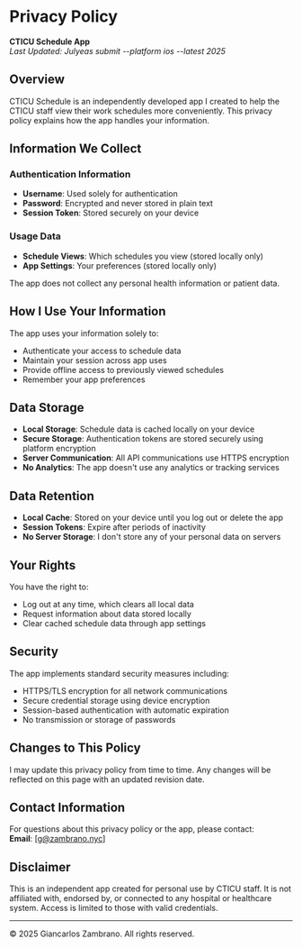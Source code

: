# Privacy Policy

**CTICU Schedule App**  
*Last Updated: Julyeas submit --platform ios --latest 2025*

## Overview

CTICU Schedule is an independently developed app I created to help the CTICU staff view their work schedules more conveniently. This privacy policy explains how the app handles your information.

## Information We Collect

### Authentication Information
- **Username**: Used solely for authentication
- **Password**: Encrypted and never stored in plain text
- **Session Token**: Stored securely on your device

### Usage Data
- **Schedule Views**: Which schedules you view (stored locally only)
- **App Settings**: Your preferences (stored locally only)

The app does not collect any personal health information or patient data.

## How I Use Your Information

The app uses your information solely to:
- Authenticate your access to schedule data
- Maintain your session across app uses
- Provide offline access to previously viewed schedules
- Remember your app preferences

## Data Storage

- **Local Storage**: Schedule data is cached locally on your device
- **Secure Storage**: Authentication tokens are stored securely using platform encryption
- **Server Communication**: All API communications use HTTPS encryption
- **No Analytics**: The app doesn't use any analytics or tracking services

## Data Retention

- **Local Cache**: Stored on your device until you log out or delete the app
- **Session Tokens**: Expire after periods of inactivity
- **No Server Storage**: I don't store any of your personal data on servers

## Your Rights

You have the right to:
- Log out at any time, which clears all local data
- Request information about data stored locally
- Clear cached schedule data through app settings

## Security

The app implements standard security measures including:
- HTTPS/TLS encryption for all network communications
- Secure credential storage using device encryption
- Session-based authentication with automatic expiration
- No transmission or storage of passwords

## Changes to This Policy

I may update this privacy policy from time to time. Any changes will be reflected on this page with an updated revision date.

## Contact Information

For questions about this privacy policy or the app, please contact:  
**Email**: [g@zambrano.nyc]

## Disclaimer

This is an independent app created for personal use by CTICU staff. It is not affiliated with, endorsed by, or connected to any hospital or healthcare system. Access is limited to those with valid credentials.

---

© 2025 Giancarlos Zambrano. All rights reserved.